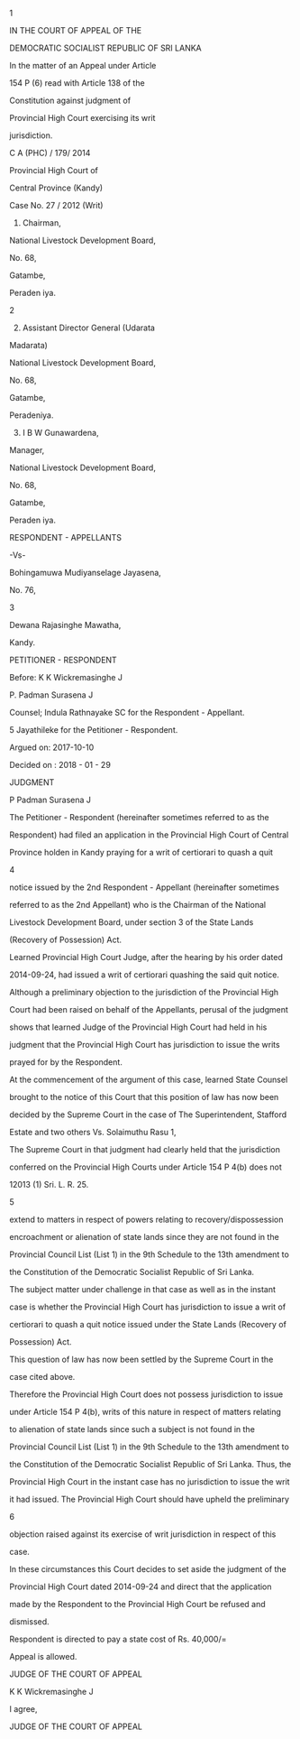 1

IN THE COURT OF APPEAL OF THE

DEMOCRATIC SOCIALIST REPUBLIC OF SRI LANKA

In the matter of an Appeal under Article

154 P (6) read with Article 138 of the

Constitution against judgment of

Provincial High Court exercising its writ

jurisdiction.

C A (PHC) / 179/ 2014

Provincial High Court of

Central Province (Kandy)

Case No. 27 / 2012 (Writ)

1. Chairman,

National Livestock Development Board,

No. 68,

Gatambe,

Peraden iya.

2

2. Assistant Director General (Udarata

Madarata)

National Livestock Development Board,

No. 68,

Gatambe,

Peradeniya.

3. I B W Gunawardena,

Manager,

National Livestock Development Board,

No. 68,

Gatambe,

Peraden iya.

RESPONDENT - APPELLANTS

-Vs-

Bohingamuwa Mudiyanselage Jayasena,

No. 76,

3

Dewana Rajasinghe Mawatha,

Kandy.

PETITIONER - RESPONDENT

Before: K K Wickremasinghe J

P. Padman Surasena J

Counsel; Indula Rathnayake SC for the Respondent - Appellant.

5 Jayathileke for the Petitioner - Respondent.

Argued on: 2017-10-10

Decided on : 2018 - 01 - 29

JUDGMENT

P Padman Surasena J

The Petitioner - Respondent (hereinafter sometimes referred to as the

Respondent) had filed an application in the Provincial High Court of Central

Province holden in Kandy praying for a writ of certiorari to quash a quit

4

notice issued by the 2nd Respondent - Appellant (hereinafter sometimes

referred to as the 2nd Appellant) who is the Chairman of the National

Livestock Development Board, under section 3 of the State Lands

(Recovery of Possession) Act.

Learned Provincial High Court Judge, after the hearing by his order dated

2014-09-24, had issued a writ of certiorari quashing the said quit notice.

Although a preliminary objection to the jurisdiction of the Provincial High

Court had been raised on behalf of the Appellants, perusal of the judgment

shows that learned Judge of the Provincial High Court had held in his

judgment that the Provincial High Court has jurisdiction to issue the writs

prayed for by the Respondent.

At the commencement of the argument of this case, learned State Counsel

brought to the notice of this Court that this position of law has now been

decided by the Supreme Court in the case of The Superintendent, Stafford

Estate and two others Vs. Solaimuthu Rasu 1,

The Supreme Court in that judgment had clearly held that the jurisdiction

conferred on the Provincial High Courts under Article 154 P 4(b) does not

12013 (1) Sri. L. R. 25.

5

extend to matters in respect of powers relating to recovery/dispossession

encroachment or alienation of state lands since they are not found in the

Provincial Council List (List 1) in the 9th Schedule to the 13th amendment to

the Constitution of the Democratic Socialist Republic of Sri Lanka.

The subject matter under challenge in that case as well as in the instant

case is whether the Provincial High Court has jurisdiction to issue a writ of

certiorari to quash a quit notice issued under the State Lands (Recovery of

Possession) Act.

This question of law has now been settled by the Supreme Court in the

case cited above.

Therefore the Provincial High Court does not possess jurisdiction to issue

under Article 154 P 4(b), writs of this nature in respect of matters relating

to alienation of state lands since such a subject is not found in the

Provincial Council List (List 1) in the 9th Schedule to the 13th amendment to

the Constitution of the Democratic Socialist Republic of Sri Lanka. Thus, the

Provincial High Court in the instant case has no jurisdiction to issue the writ

it had issued. The Provincial High Court should have upheld the preliminary

6

objection raised against its exercise of writ jurisdiction in respect of this

case.

In these circumstances this Court decides to set aside the judgment of the

Provincial High Court dated 2014-09-24 and direct that the application

made by the Respondent to the Provincial High Court be refused and

dismissed.

Respondent is directed to pay a state cost of Rs. 40,000/=

Appeal is allowed.

JUDGE OF THE COURT OF APPEAL

K K Wickremasinghe J

I agree,

JUDGE OF THE COURT OF APPEAL